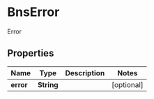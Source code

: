 

# BnsError

Error

## Properties

Name | Type | Description | Notes
------------ | ------------- | ------------- | -------------
**error** | **String** |  |  [optional]



